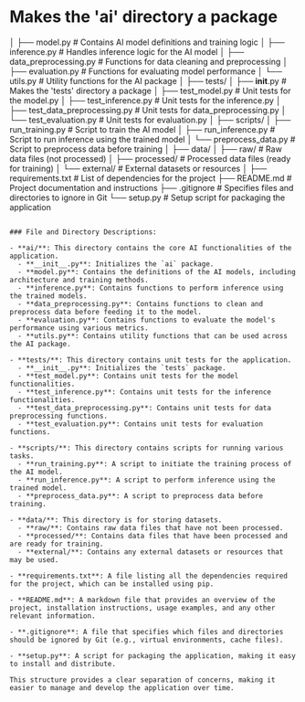 # Makes the 'ai' directory a package
│   ├── model.py                  # Contains AI model definitions and training logic
│   ├── inference.py              # Handles inference logic for the AI model
│   ├── data_preprocessing.py     # Functions for data cleaning and preprocessing
│   ├── evaluation.py             # Functions for evaluating model performance
│   └── utils.py                  # Utility functions for the AI package
│
├── tests/
│   ├── __init__.py               # Makes the 'tests' directory a package
│   ├── test_model.py             # Unit tests for the model.py
│   ├── test_inference.py         # Unit tests for the inference.py
│   ├── test_data_preprocessing.py # Unit tests for data_preprocessing.py
│   └── test_evaluation.py        # Unit tests for evaluation.py
│
├── scripts/
│   ├── run_training.py           # Script to train the AI model
│   ├── run_inference.py          # Script to run inference using the trained model
│   └── preprocess_data.py        # Script to preprocess data before training
│
├── data/
│   ├── raw/                      # Raw data files (not processed)
│   ├── processed/               # Processed data files (ready for training)
│   └── external/                # External datasets or resources
│
├── requirements.txt              # List of dependencies for the project
├── README.md                     # Project documentation and instructions
├── .gitignore                    # Specifies files and directories to ignore in Git
└── setup.py                      # Setup script for packaging the application
```

### File and Directory Descriptions:

- **ai/**: This directory contains the core AI functionalities of the application.
  - **__init__.py**: Initializes the `ai` package.
  - **model.py**: Contains the definitions of the AI models, including architecture and training methods.
  - **inference.py**: Contains functions to perform inference using the trained models.
  - **data_preprocessing.py**: Contains functions to clean and preprocess data before feeding it to the model.
  - **evaluation.py**: Contains functions to evaluate the model's performance using various metrics.
  - **utils.py**: Contains utility functions that can be used across the AI package.

- **tests/**: This directory contains unit tests for the application.
  - **__init__.py**: Initializes the `tests` package.
  - **test_model.py**: Contains unit tests for the model functionalities.
  - **test_inference.py**: Contains unit tests for the inference functionalities.
  - **test_data_preprocessing.py**: Contains unit tests for data preprocessing functions.
  - **test_evaluation.py**: Contains unit tests for evaluation functions.

- **scripts/**: This directory contains scripts for running various tasks.
  - **run_training.py**: A script to initiate the training process of the AI model.
  - **run_inference.py**: A script to perform inference using the trained model.
  - **preprocess_data.py**: A script to preprocess data before training.

- **data/**: This directory is for storing datasets.
  - **raw/**: Contains raw data files that have not been processed.
  - **processed/**: Contains data files that have been processed and are ready for training.
  - **external/**: Contains any external datasets or resources that may be used.

- **requirements.txt**: A file listing all the dependencies required for the project, which can be installed using pip.

- **README.md**: A markdown file that provides an overview of the project, installation instructions, usage examples, and any other relevant information.

- **.gitignore**: A file that specifies which files and directories should be ignored by Git (e.g., virtual environments, cache files).

- **setup.py**: A script for packaging the application, making it easy to install and distribute.

This structure provides a clear separation of concerns, making it easier to manage and develop the application over time.